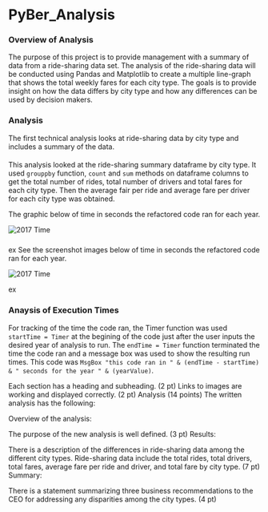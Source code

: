 # PyBer_Analysis

### Overview of Analysis
The purpose of this project is to provide management with a summary of data from a ride-sharing data set.  The analysis of the ride-sharing data will be conducted using Pandas and Matplotlib to create a multiple line-graph that shows the total weekly fares for each city type.  The goals is to provide insight on how the data differs by city type and how any differences can be used by decision makers. 

### Analysis
The first technical analysis looks at ride-sharing data by city type and includes a summary of the data.

####
This analysis looked at the ride-sharing summary dataframe by city type.  It used `grouppby` function, `count` and `sum` methods on dataframe columns to get the total number of rides, total number of drivers and total fares for each city type. Then the average fair per ride and average fare per driver for each city type was obtained. 

The graphic below of time in seconds the refactored code ran for each year. 

![2017 Time](Resources/VBA_Challenge_2017.png)



###
####

###
####

###
####


ex
See the screenshot images below of time in seconds the refactored code ran for each year. 

![2017 Time](Resources/VBA_Challenge_2017.png)

ex
### Anaysis of Execution Times
For tracking of the time the code ran, the Timer function was used `startTime = Timer` at the begining of the code just after the user inputs the desired year of analysis to run.  The `endTime = Timer` function terminated the time the code ran and a message box was used to show the resulting run times.  This code was `MsgBox "this code ran in " & (endTime - startTime) & " seconds for the year " & (yearValue)`.  


Each section has a heading and subheading. (2 pt)
Links to images are working and displayed correctly. (2 pt)
Analysis (14 points)
The written analysis has the following:

Overview of the analysis:

The purpose of the new analysis is well defined. (3 pt)
Results:

There is a description of the differences in ride-sharing data among the different city types. Ride-sharing data include the total rides, total drivers, total fares, average fare per ride and driver, and total fare by city type. (7 pt)
Summary:

There is a statement summarizing three business recommendations to the CEO for addressing any disparities among the city types. (4 pt)

